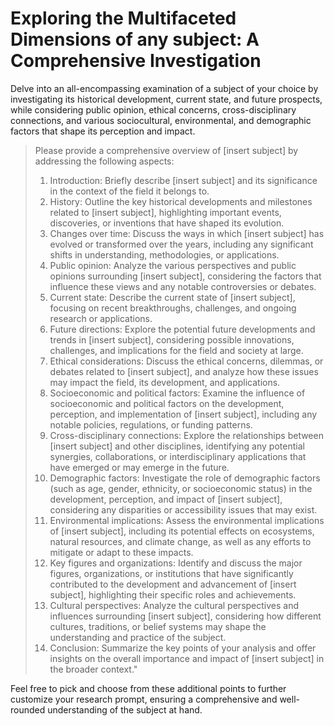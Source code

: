 # Exploring the Multifaceted Dimensions of any subject: A Comprehensive Investigation

Delve into an all-encompassing examination of a subject of your choice by investigating its historical development, current state, and future prospects, while considering public opinion, ethical concerns, cross-disciplinary connections, and various sociocultural, environmental, and demographic factors that shape its perception and impact.

> Please provide a comprehensive overview of [insert subject] by addressing the following aspects:
>
> 1. Introduction: Briefly describe [insert subject] and its significance in the context of the field it belongs to.
> 2. History: Outline the key historical developments and milestones related to [insert subject], highlighting important events, discoveries, or inventions that have shaped its evolution.
> 4. Changes over time: Discuss the ways in which [insert subject] has evolved or transformed over the years, including any significant shifts in understanding, methodologies, or applications.
> 5. Public opinion: Analyze the various perspectives and public opinions surrounding [insert subject], considering the factors that influence these views and any notable controversies or debates.
> 6. Current state: Describe the current state of [insert subject], focusing on recent breakthroughs, challenges, and ongoing research or applications.
> 7. Future directions: Explore the potential future developments and trends in [insert subject], considering possible innovations, challenges, and implications for the field and society at large.
> 8. Ethical considerations: Discuss the ethical concerns, dilemmas, or debates related to [insert subject], and analyze how these issues may impact the field, its development, and applications.
> 9. Socioeconomic and political factors: Examine the influence of socioeconomic and political factors on the development, perception, and implementation of [insert subject], including any notable policies, regulations, or funding patterns.
> 10. Cross-disciplinary connections: Explore the relationships between [insert subject] and other disciplines, identifying any potential synergies, collaborations, or interdisciplinary applications that have emerged or may emerge in the future.
> 11. Demographic factors: Investigate the role of demographic factors (such as age, gender, ethnicity, or socioeconomic status) in the development, perception, and impact of [insert subject], considering any disparities or accessibility issues that may exist.
> 12. Environmental implications: Assess the environmental implications of [insert subject], including its potential effects on ecosystems, natural resources, and climate change, as well as any efforts to mitigate or adapt to these impacts.
> 13. Key figures and organizations: Identify and discuss the major figures, organizations, or institutions that have significantly contributed to the development and advancement of [insert subject], highlighting their specific roles and achievements.
> 14. Cultural perspectives: Analyze the cultural perspectives and influences surrounding [insert subject], considering how different cultures, traditions, or belief systems may shape the understanding and practice of the subject.
> 15. Conclusion: Summarize the key points of your analysis and offer insights on the overall importance and impact of [insert subject] in the broader context."

Feel free to pick and choose from these additional points to further customize your research prompt, ensuring a comprehensive and well-rounded understanding of the subject at hand.



